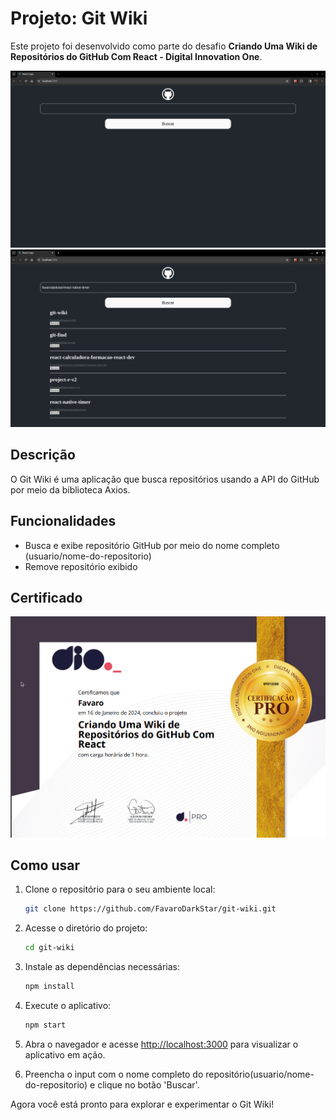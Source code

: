 # Projeto: Git Wiki

Este projeto foi desenvolvido como parte do desafio **Criando Uma Wiki de Repositórios do GitHub Com React - Digital Innovation One**.

![GitWiki](./public/preview1.png)
![GitWiki](./public/preview2.png)

## Descrição
O Git Wiki é uma aplicação que busca repositórios usando a API do GitHub por meio da biblioteca Axios.

## Funcionalidades
- Busca e exibe repositório GitHub por meio do nome completo (usuario/nome-do-repositorio)
- Remove repositório exibido

## Certificado
![Certificado](./public/certificado.png)

## Como usar

1. Clone o repositório para o seu ambiente local:

   ```bash
   git clone https://github.com/FavaroDarkStar/git-wiki.git
   ``` 
 
2. Acesse o diretório do projeto:

   ```bash
   cd git-wiki
   ```

3. Instale as dependências necessárias:

   ```bash
   npm install
   ```

4. Execute o aplicativo:

   ```bash
   npm start
   ```

5. Abra o navegador e acesse [http://localhost:3000](http://localhost:3000) para visualizar o aplicativo em ação.

6. Preencha o input com o nome completo do repositório(usuario/nome-do-repositorio) e clique no botão 'Buscar'.

Agora você está pronto para explorar e experimentar o Git Wiki!
